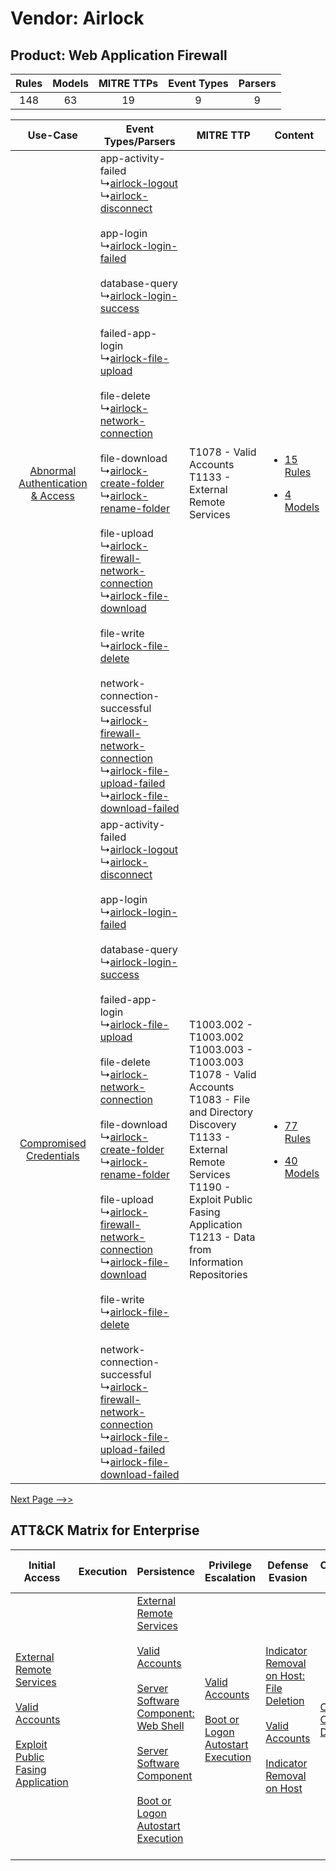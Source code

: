 Vendor: Airlock
===============
Product: Web Application Firewall
---------------------------------
| Rules | Models | MITRE TTPs | Event Types | Parsers |
|:-----:|:------:|:----------:|:-----------:|:-------:|
|  148  |   63   |     19     |      9      |    9    |

|    Use-Case    | Event Types/Parsers    | MITRE TTP    | Content    |
|:----:| ---- | ---- | ---- |
| [Abnormal Authentication & Access](../../../UseCases/uc_abnormal_authentication_&_access.md) |  app-activity-failed<br> ↳[airlock-logout](Ps/pC_airlocklogout.md)<br> ↳[airlock-disconnect](Ps/pC_airlockdisconnect.md)<br><br> app-login<br> ↳[airlock-login-failed](Ps/pC_airlockloginfailed.md)<br><br> database-query<br> ↳[airlock-login-success](Ps/pC_airlockloginsuccess.md)<br><br> failed-app-login<br> ↳[airlock-file-upload](Ps/pC_airlockfileupload.md)<br><br> file-delete<br> ↳[airlock-network-connection](Ps/pC_airlocknetworkconnection.md)<br><br> file-download<br> ↳[airlock-create-folder](Ps/pC_airlockcreatefolder.md)<br> ↳[airlock-rename-folder](Ps/pC_airlockrenamefolder.md)<br><br> file-upload<br> ↳[airlock-firewall-network-connection](Ps/pC_airlockfirewallnetworkconnection.md)<br> ↳[airlock-file-download](Ps/pC_airlockfiledownload.md)<br><br> file-write<br> ↳[airlock-file-delete](Ps/pC_airlockfiledelete.md)<br><br> network-connection-successful<br> ↳[airlock-firewall-network-connection](Ps/pC_airlockfirewallnetworkconnection.md)<br> ↳[airlock-file-upload-failed](Ps/pC_airlockfileuploadfailed.md)<br> ↳[airlock-file-download-failed](Ps/pC_airlockfiledownloadfailed.md)<br> | T1078 - Valid Accounts<br>T1133 - External Remote Services<br>    | [<ul><li>15 Rules</li></ul><ul><li>4 Models</li></ul>](RM/r_m_airlock_web_application_firewall_Abnormal_Authentication_&_Access.md) |
|          [Compromised Credentials](../../../UseCases/uc_compromised_credentials.md)          |  app-activity-failed<br> ↳[airlock-logout](Ps/pC_airlocklogout.md)<br> ↳[airlock-disconnect](Ps/pC_airlockdisconnect.md)<br><br> app-login<br> ↳[airlock-login-failed](Ps/pC_airlockloginfailed.md)<br><br> database-query<br> ↳[airlock-login-success](Ps/pC_airlockloginsuccess.md)<br><br> failed-app-login<br> ↳[airlock-file-upload](Ps/pC_airlockfileupload.md)<br><br> file-delete<br> ↳[airlock-network-connection](Ps/pC_airlocknetworkconnection.md)<br><br> file-download<br> ↳[airlock-create-folder](Ps/pC_airlockcreatefolder.md)<br> ↳[airlock-rename-folder](Ps/pC_airlockrenamefolder.md)<br><br> file-upload<br> ↳[airlock-firewall-network-connection](Ps/pC_airlockfirewallnetworkconnection.md)<br> ↳[airlock-file-download](Ps/pC_airlockfiledownload.md)<br><br> file-write<br> ↳[airlock-file-delete](Ps/pC_airlockfiledelete.md)<br><br> network-connection-successful<br> ↳[airlock-firewall-network-connection](Ps/pC_airlockfirewallnetworkconnection.md)<br> ↳[airlock-file-upload-failed](Ps/pC_airlockfileuploadfailed.md)<br> ↳[airlock-file-download-failed](Ps/pC_airlockfiledownloadfailed.md)<br> | T1003.002 - T1003.002<br>T1003.003 - T1003.003<br>T1078 - Valid Accounts<br>T1083 - File and Directory Discovery<br>T1133 - External Remote Services<br>T1190 - Exploit Public Fasing Application<br>T1213 - Data from Information Repositories<br> | [<ul><li>77 Rules</li></ul><ul><li>40 Models</li></ul>](RM/r_m_airlock_web_application_firewall_Compromised_Credentials.md)         |
[Next Page -->>](2_ds_airlock_web_application_firewall.md)

ATT&CK Matrix for Enterprise
----------------------------
| Initial Access                                                                                                                                                                                                                         | Execution | Persistence                                                                                                                                                                                                                                                                                                                                                                                                       | Privilege Escalation                                                                                                                                      | Defense Evasion                                                                                                                                                                                                                                    | Credential Access                                                          | Discovery                                                                         | Lateral Movement | Collection                                                                                                                                                   | Command and Control                                                                                                                                                                                                      | Exfiltration | Impact                                                                                                                                                                                                                     |
| -------------------------------------------------------------------------------------------------------------------------------------------------------------------------------------------------------------------------------------- | --------- | ----------------------------------------------------------------------------------------------------------------------------------------------------------------------------------------------------------------------------------------------------------------------------------------------------------------------------------------------------------------------------------------------------------------- | --------------------------------------------------------------------------------------------------------------------------------------------------------- | -------------------------------------------------------------------------------------------------------------------------------------------------------------------------------------------------------------------------------------------------- | -------------------------------------------------------------------------- | --------------------------------------------------------------------------------- | ---------------- | ------------------------------------------------------------------------------------------------------------------------------------------------------------ | ------------------------------------------------------------------------------------------------------------------------------------------------------------------------------------------------------------------------ | ------------ | -------------------------------------------------------------------------------------------------------------------------------------------------------------------------------------------------------------------------- |
| [External Remote Services](https://attack.mitre.org/techniques/T1133)<br><br>[Valid Accounts](https://attack.mitre.org/techniques/T1078)<br><br>[Exploit Public Fasing Application](https://attack.mitre.org/techniques/T1190)<br><br> |           | [External Remote Services](https://attack.mitre.org/techniques/T1133)<br><br>[Valid Accounts](https://attack.mitre.org/techniques/T1078)<br><br>[Server Software Component: Web Shell](https://attack.mitre.org/techniques/T1505/003)<br><br>[Server Software Component](https://attack.mitre.org/techniques/T1505)<br><br>[Boot or Logon Autostart Execution](https://attack.mitre.org/techniques/T1547)<br><br> | [Valid Accounts](https://attack.mitre.org/techniques/T1078)<br><br>[Boot or Logon Autostart Execution](https://attack.mitre.org/techniques/T1547)<br><br> | [Indicator Removal on Host: File Deletion](https://attack.mitre.org/techniques/T1070/004)<br><br>[Valid Accounts](https://attack.mitre.org/techniques/T1078)<br><br>[Indicator Removal on Host](https://attack.mitre.org/techniques/T1070)<br><br> | [OS Credential Dumping](https://attack.mitre.org/techniques/T1003)<br><br> | [File and Directory Discovery](https://attack.mitre.org/techniques/T1083)<br><br> |                  | [Data from Information Repositories](https://attack.mitre.org/techniques/T1213)<br><br>[Email Collection](https://attack.mitre.org/techniques/T1114)<br><br> | [Proxy: Multi-hop Proxy](https://attack.mitre.org/techniques/T1090/003)<br><br>[Application Layer Protocol](https://attack.mitre.org/techniques/T1071)<br><br>[Proxy](https://attack.mitre.org/techniques/T1090)<br><br> |              | [Data Destruction](https://attack.mitre.org/techniques/T1485)<br><br>[Resource Hijacking](https://attack.mitre.org/techniques/T1496)<br><br>[Data Encrypted for Impact](https://attack.mitre.org/techniques/T1486)<br><br> |